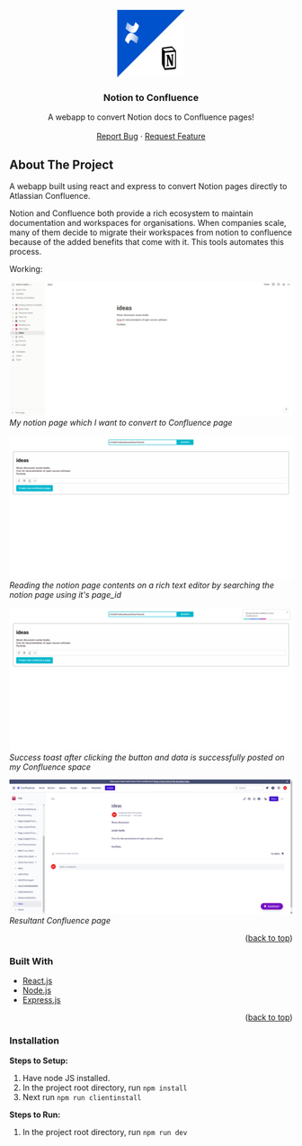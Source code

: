 <!-- PROJECT LOGO -->
<br />
<div align="center">
  <a href="https://github.com/mohitxsh/Notion-to-Confluence">
    <img src="assets/notion_to_confluence.png" alt="Logo" width="120" height="120">
  </a>
  <!-- TABLE OF CONTENTS -->

  <h3 align="center">Notion to Confluence</h3>
  <p align="center">
    A webapp to convert Notion docs to Confluence pages!
    <br />
    <br />
    <a href="https://github.com/mohitxsh/Notion-to-Confluence/issues">Report Bug</a>
    ·
    <a href="https://github.com/mohitxsh/Notion-to-Confluence/issues">Request Feature</a>
  </p>
</div>

<!-- ABOUT THE PROJECT -->
## About The Project

A webapp built using react and express to convert Notion pages directly to Atlassian Confluence.

Notion and Confluence both provide a rich ecosystem to maintain documentation and workspaces for organisations. When companies scale, many of them decide to migrate their workspaces from notion to confluence because of the added benefits that come with it. This tools automates this process.

Working:

![Notion-ideas](https://github.com/mohitxsh/Notion-to-Confluence/blob/main/assets/notion_ideas.png)
*My notion page which I want to convert to Confluence page*



![Webapp-ideas](https://github.com/mohitxsh/Notion-to-Confluence/blob/main/assets/webapp_ideas.png)
*Reading the notion page contents on a rich text editor by searching the notion page using it's page_id*



![Webapp-toast](https://github.com/mohitxsh/Notion-to-Confluence/blob/main/assets/webapp_toast.png)
*Success toast after clicking the button and data is successfully posted on my Confluence space*



![Confluence-ideas](https://github.com/mohitxsh/Notion-to-Confluence/blob/main/assets/confluence_ideas.png)
*Resultant Confluence page*

<p align="right">(<a href="#top">back to top</a>)</p>

### Built With

* [React.js](https://reactjs.org/)
* [Node.js](https://nodejs.dev/)
* [Express.js](https://expressjs.com/)

<p align="right">(<a href="#top">back to top</a>)</p>

### Installation
**Steps to Setup:**

1. Have node JS installed.
2. In the project root directory, run `npm install`
3. Next run `npm run clientinstall`

**Steps to Run:**

1. In the project root directory, run `npm run dev`

